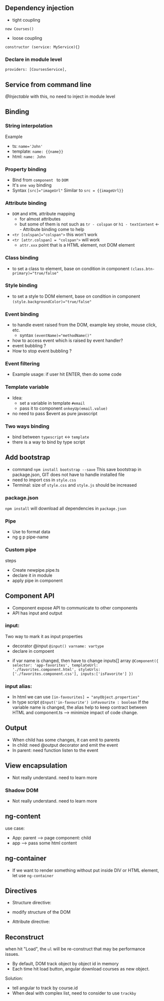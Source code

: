 ## Dependency injection

* tight coupling
```
new Courses()
```
* loose coupling
```
constructor (service: MyService){}
```

### Declare in module level

```
providers: [CoursesService],
```
## Service from command line
*@Injectable*
with this, no need to inject in module level

## Binding
### String interpolation
Example
* ts: `name='John'`
* template: `name: {{name}}`
* html: `name: John`

### Property binding
* Bind from `component ` to `DOM `
* It's `one way` binding
* Syntax `[src]="imageUrl"`
Similar to `src = {{imageUrl}}`

### Attribute binding
* `DOM` and `HTML` attribute mapping 
    * for almost attributes
    * but some of them is not such as `tr - colspan` or `h1 - textContent` <-- Attribute binding come to help
* `<tr [colspan]="colspan">` this won't work
* `<tr [attr.colspan] = "colspan">` will work   
    * `attr.xxx` point that is a HTML element, not DOM element

### Class binding
* to set a class to element, base on condition in component
`
(class.btn-primary)="true/false"
`

### Style binding
* to set a style to DOM element, base on condition in component
`
(style.backgroundColor)="true/false"
`

### Event binding
* to handle event raised from the DOM, example key stroke, mouse click, etc.
    * syntax `(eventName)="methodName()"`
* how to access event which is raised by event handler?
* event bubbling ?
* How to stop event bubbling ?

### Event filtering
* Example usage: if user hit ENTER, then do some code

### Template variable
* Idea:
    * set a variable in template `#email`
    * pass it to component `onkeyUp(email.value)`
* no need to pass $event as pure javascript

### Two ways binding
* bind between `typescript` <-> `template`
* there is a way to bind by type script

## Add bootstrap 
* command ```npm install bootstrap --save```
This save bootstrap in package.json, GIT does not have to handle installed file
* need to import css in `style.css`
* Terminal: size of `style.css` and `style.js` should be increased

### package.json
`npm install` will download all dependencies in `package.json`

### Pipe 
* Use to format data
* ng g p pipe-name

### Custom pipe
steps
* Create newpipe.pipe.ts
* declare it in module
* apply pipe in component

## Component API
- Component expose API to communicate to other components
- API has input and output
### input:
Two way to mark it as input properties
- decorator @input
`
@input() varname: vartype
`
- declare in compoent
* if var name is changed, then have to change inputs[] array
`
@Component({
  selector: 'app-favorites',
  templateUrl: './favorites.component.html',
  styleUrls: ['./favorites.component.css'],
  inputs:['isFavorite']
})
`

### input alias:
- In html we can use 
`
[in-favourites] = "anyObject.properties"
`
- In type script
`
@Input('in-favourite') inFavourite : boolean
`
If the variable name is changed, the alias help to keep contract between HTML and component.ts
--> minimize impact of code change.

## Output
- When child has some changes, it can emit to parents
- In child: need @output decorator and emit the event
- In parent: need function listen to the event

## View encapsulation
* Not really understand. need to learn more
### Shadow DOM
* Not really understand. need to learn more

## ng-content
use case: 
* App: parent --> page component: child
* app --> pass some html content

## ng-container
* If we want to render something without put inside DIV or HTML element, let use `ng-container`

## Directives
* Structure directive:
- modify structure of the DOM
* Attribute directive:

## Reconstruct
when hit "Load", the ```ul``` will be re-construct that may be performance issues.
* By default, DOM track object by object id in memory
* Each time hit load button, angular download courses as new object. 

Solution:
* tell angular to track by course.id
* When deal with complex list, need to consider to use `trackby`





















